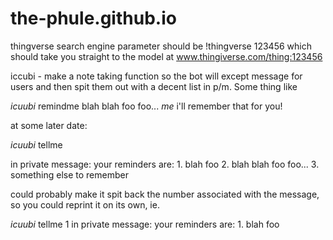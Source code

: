 # the-phule.github.io
thingverse search engine parameter should be !thingverse 123456 which should take you straight to the model at www.thingiverse.com/thing:123456


iccubi - make a note taking function so the bot will except message for users and then spit them out with a decent list in p/m. Some thing like 

<me> _icuubi_ remindme blah blah foo foo...
<bot> _me_ i'll remember that for you!

at some later date:

<me> _icuubi_ tellme

in private message:
<bot> your reminders are:
<bot> 1. blah foo
<bot> 2. blah blah foo foo...
<bot> 3. something else to remember

could probably make it spit back the number associated with the message, so you could reprint it on its own, ie.

<me> _icuubi_ tellme 1
in private message:
<bot> your reminders are:
<bot> 1. blah foo
